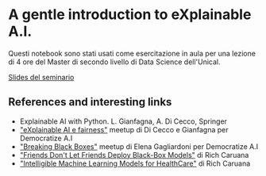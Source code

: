 # A gentle introduction to eXplainable A.I.

Questi notebook sono stati usati come esercitazione in aula per una lezione di 4 ore del Master di secondo livello di Data Science dell'Unical.

[Slides del seminario](https://github.com/nickprock/tech-talks/blob/main/slides/MasterDataScience_2022_XAI.pdf)

## References and interesting links
* Explainable AI with Python. L. Gianfagna, A. Di Cecco, Springer
* ["eXplainable AI e fairness"](https://www.facebook.com/demAIcommunity/videos/explainable-ai-e-fairness/313533757259947) meetup di Di Cecco e Gianfagna per Democratize A.I
* ["Breaking Black Boxes"](https://www.facebook.com/demAIcommunity/videos/breaking-black-boxes/677979230188648) meetup di Elena Gagliardoni per Democratize A.I
* ["Friends Don't Let Friends Deploy Black-Box Models"](https://www.youtube.com/watch?v=olNV3cVE5jM) di Rich Caruana
* ["Intelligible Machine Learning Models for HealthCare"](https://www.youtube.com/watch?v=ezSG9GORF54) di Rich Caruana
